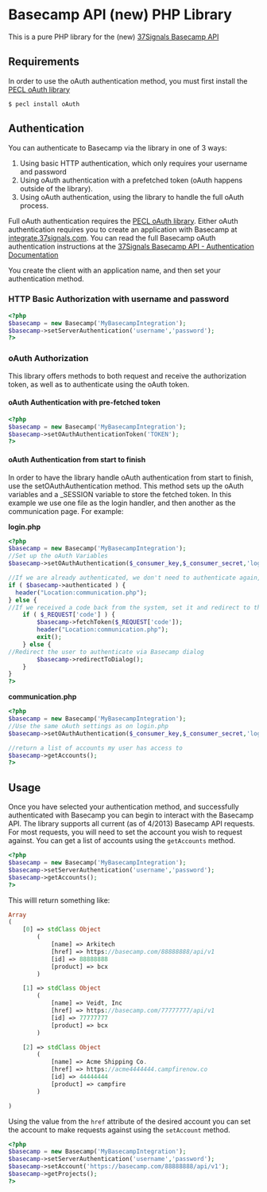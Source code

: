 Basecamp API (new) PHP Library
================

This is a pure PHP library for the (new) [37Signals Basecamp API](https://github.com/37signals/bcx-api)

## Requirements
In order to use the oAuth authentication method, you must first install the [PECL oAuth library](http://php.net/oauth)

    $ pecl install oAuth

## Authentication

You can authenticate to Basecamp via the library in one of 3 ways:

1.  Using basic HTTP authentication, which only requires your username and password
2.  Using oAuth authentication with a prefetched token (oAuth happens outside of the library).
3.  Using oAuth authentication, using the library to handle the full oAuth process.
  
  Full oAuth authentication requires the [PECL oAuth library](http://php.net/oauth). Either oAuth authentication requires you to create an application with Basecamp at [integrate.37signals.com](https://integrate.37signals.com). You can read the full Basecamp oAuth authentication instructions at the [37Signals Basecamp API - Authentication Documentation](https://github.com/37signals/api/blob/master/sections/authentication.md#oauth-2)

You create the client with an application name, and then set your authentication method.

### HTTP Basic Authorization with username and password

```php
<?php
$basecamp = new Basecamp('MyBasecampIntegration');
$basecamp->setServerAuthentication('username','password');
?>
```

### oAuth Authorization

This library offers methods to both request and receive the authorization token, as well as to authenticate using the oAuth token.

#### oAuth Authentication with pre-fetched token
```php
<?php
$basecamp = new Basecamp('MyBasecampIntegration');
$basecamp->setOAuthAuthenticationToken('TOKEN');
?>
```

#### oAuth Authentication from start to finish
In order to have the library handle oAuth authentication from start to finish, use the setOAuthAuthentication method. This method sets up the oAuth variables and a _SESSION variable to store the fetched token. In this example we use one file as the login handler, and then another as the communication page. For example:

**login.php**
```php
<?php
$basecamp = new Basecamp('MyBasecampIntegration');
//Set up the oAuth Variables
$basecamp->setOAuthAuthentication($_consumer_key,$_consumer_secret,'login.php');

//If we are already authenticated, we don't need to authenticate again, so go right to the communication page
if ( $basecamp->authenticated ) {
  header("Location:communication.php");
} else {
//If we received a code back from the system, set it and redirect to the communication page
	if ( $_REQUEST['code'] ) {
		$basecamp->fetchToken($_REQUEST['code']);
		header("Location:communication.php");
		exit();
	} else {
//Redirect the user to authenticate via Basecamp dialog  
		$basecamp->redirectToDialog();	
	}	
}
?>
```
**communication.php**
```php
<?php
$basecamp = new Basecamp('MyBasecampIntegration');
//Use the same oAuth settings as on login.php
$basecamp->setOAuthAuthentication($_consumer_key,$_consumer_secret,'login.php');

//return a list of accounts my user has access to
$basecamp->getAccounts();
?>
```

## Usage
Once you have selected your authentication method, and successfully authenticated with Basecamp you can begin to interact with the Basecamp API. The library supports all current (as of 4/2013) Basecamp API requests. For most requests, you will need to set the account you wish to request against. You can get a list of accounts using the `getAccounts` method.

```php
<?php
$basecamp = new Basecamp('MyBasecampIntegration');
$basecamp->setServerAuthentication('username','password');
$basecamp->getAccounts();
?>
```

This willl return something like: 
```php
Array
(
    [0] => stdClass Object
        (
            [name] => Arkitech
            [href] => https://basecamp.com/88888888/api/v1
            [id] => 88888888
            [product] => bcx
        )

    [1] => stdClass Object
        (
            [name] => Veidt, Inc
            [href] => https://basecamp.com/77777777/api/v1
            [id] => 77777777
            [product] => bcx
        )

    [2] => stdClass Object
        (
            [name] => Acme Shipping Co.
            [href] => https://acme4444444.campfirenow.co
            [id] => 44444444
            [product] => campfire
        )

)
```
Using the value from the `href` attribute of the desired account you can set the account to make requests against using the `setAccount` method.

```php
<?php
$basecamp = new Basecamp('MyBasecampIntegration');
$basecamp->setServerAuthentication('username','password');
$basecamp->setAccount('https://basecamp.com/88888888/api/v1');
$basecamp->getProjects();
?>
```

